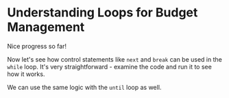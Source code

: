 # Understanding Loops for Budget Management

Nice progress so far!

Now let's see how control statements like `next` and `break` can be used in the `while` loop. It's very straightforward - examine the code and run it to see how it works.

We can use the same logic with the `until` loop as well.